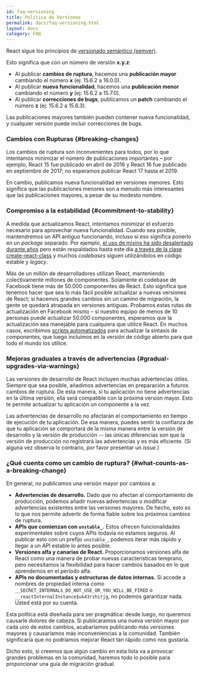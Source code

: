 ```yaml
---
id: faq-versioning
title: Política de Versiones
permalink: docs/faq-versioning.html
layout: docs
category: FAQ
---
```


React sigue los principios de [versionado semántico (semver)](https://semver.org/lang/es/).

Esto significa que con un número de versión **x.y.z**:

* Al publicar **cambios de ruptura**, hacemos una **publicación mayor** cambiando el número **x** (ej: 15.6.2 a 16.0.0).
* Al publicar **nueva funcionalidad**, hacemos una **publicación menor** cambiando el número **y** (ej: 15.6.2 a 15.7.0).
* Al publicar **correcciones de bugs**, publicamos un **patch** cambiando el número **z** (ej: 15.6.2 a 15.6.3).

Las publicaciones mayores también pueden contener nueva funcionalidad, y cualquier versión puede incluir correcciones de bugs.

### Cambios con Rupturas {#breaking-changes}

Los cambios de ruptura son inconvenientes para todos, por lo que intentamos minimizar el número de publicaciones importantes – por ejemplo, React 15 fue publicado en abril de 2016 y React 16 fue publicado en septiembre de 2017; no esperamos publicar React 17 hasta el 2019.

En cambio, publicamos nueva funcionalidad en versiones menores. Esto significa que las publicaciones menores son a menudo más interesantes que las publicaciones mayores, a pesar de su modesto nombre.

### Compromiso a la estabilidad {#commitment-to-stability}

A medida que actualizamos React, intentamos minimizar el esfuerzo necesario para aprovechar nueva funcionalidad. Cuando sea posible, mantendremos un API antiguo funcionando, incluso si eso significa ponerlo en un *package* separado. Por ejemplo, [el uso de mixins ha sido desalentado durante años](/blog/2016/07/13/mixins-considered-harmful.html) pero están respaldados hasta este día [a través de la clase create-react-class](/docs/react-without-es6.html#mixins) y muchos *codebases* siguen utilizándolos en código estable y *legacy*.

Más de un millón de desarrolladores utilizan React, manteniendo colectivamente millones de componentes. Solamente el codebase de Facebook tiene más de 50.000 componentes de React. Esto significa que tenemos hacer que sea lo más fácil posible actualizar a nuevas versiones de React; si hacemos grandes cambios sin un camino de migración, la gente se quedará atrapada en versiones antiguas. Probamos estas rutas de actualización en Facebook mismo – si nuestro equipo de menos de 10 personas puede actualizar 50.000 componentes, esperamos que la actualización sea manejable para cualquiera que utilice React. En muchos casos, escribimos [scripts automatizados](https://github.com/reactjs/react-codemod) para actualizar la sintaxis de componentes, que luego incluimos en la versión de código abierto para que todo el mundo los utilice.

### Mejoras graduales a través de advertencias {#gradual-upgrades-via-warnings}

Las versiones de desarrollo de React incluyen muchas advertencias útiles. Siempre que sea posible, añadimos advertencias en preparación a futuros cambios de ruptura. De esta manera, si tu aplicación no tiene advertencias en la última versión, ella será compatible con la próxima versión mayor. Esto te permite actualizar tu aplicación un componente a la vez.

Las advertencias de desarrollo no afectarán el comportamiento en tiempo de ejecución de tu aplicación. De esa manera, puedes sentir la confianza de que tu aplicación se comportará de la misma manera entre la versión de desarrollo y la versión de producción -- las únicas diferencias son que la versión de producción no registrará las advertencias y es más eficiente. (Si alguna vez observa lo contrario, por favor presentar un *issue*.)

### ¿Qué cuenta como un cambio de ruptura? {#what-counts-as-a-breaking-change}

En general, *no publicamos* una versión mayor por cambios a:

* **Advertencias de desarrollo.** Dado que no afectan al comportamiento de producción, podemos añadir nuevas advertencias o modificar advertencias existentes entre las versiones mayores. De hecho, esto es lo que nos permite advertir de forma fiable sobre los próximos cambios de ruptura.
* **APIs que comienzan con `unstable_`.** Estos ofrecen funcionalidades experimentales sobre cuyos APIs todavía no estamos seguros. Al publicar esto con un prefijo `unstable_`, podemos iterar más rápido y llegar a un API estable lo antes posible.
* **Versiones alfa y canarias de React.**  Proporcionamos versiones alfa de React como una manera de probar nuevas características temprano, pero necesitamos la flexibilidad para hacer cambios basados en lo que aprendemos en el período alfa.
* **APIs no documentadas y estructuras de datos internas.** Si accede a nombres de propiedad interna como `__SECRET_INTERNALS_DO_NOT_USE_OR_YOU_WILL_BE_FIRED` o `__reactInternalInstance$uk43rzhitjg`, no podemos garantizar nada. Usted está por su cuenta.

Esta política está diseñada para ser pragmática: desde luego, no queremos causarle dolores de cabeza. Si publicaramos una nueva versión mayor por cada uno de estos cambios, acabaríamos publicando más versiones mayores y causaríamos más inconveniencias a la comunidad. También significaría que no podríamos mejorar React tan rápido como nos gustaría.

Dicho esto, si creemos que algún cambio en esta lista va a provocar grandes problemas en la comunidad, haremos todo lo posible para proporcionar una guía de migración gradual.
